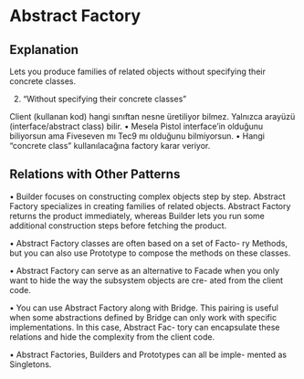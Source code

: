 # Abstract Factory

## Explanation

Lets you produce families of related objects without specifying their concrete classes.

2. “Without specifying their concrete classes”

Client (kullanan kod) hangi sınıftan nesne üretiliyor bilmez.
Yalnızca arayüzü (interface/abstract class) bilir.
• Mesela Pistol interface’in olduğunu biliyorsun ama Fiveseven mı Tec9 mı olduğunu bilmiyorsun.
• Hangi “concrete class” kullanılacağına factory karar veriyor.

## Relations with Other Patterns

• Builder focuses on constructing complex objects step by step.
Abstract Factory specializes in creating families of related
objects. Abstract Factory returns the product immediately,
whereas Builder lets you run some additional construction
steps before fetching the product.

• Abstract Factory classes are often based on a set of Facto-
ry Methods, but you can also use Prototype to compose the
methods on these classes.

• Abstract Factory can serve as an alternative to Facade when
you only want to hide the way the subsystem objects are cre-
ated from the client code.

• You can use Abstract Factory along with Bridge. This pairing
is useful when some abstractions defined by Bridge can only
work with specific implementations. In this case, Abstract Fac-
tory can encapsulate these relations and hide the complexity
from the client code.

• Abstract Factories, Builders and Prototypes can all be imple-
mented as Singletons.
